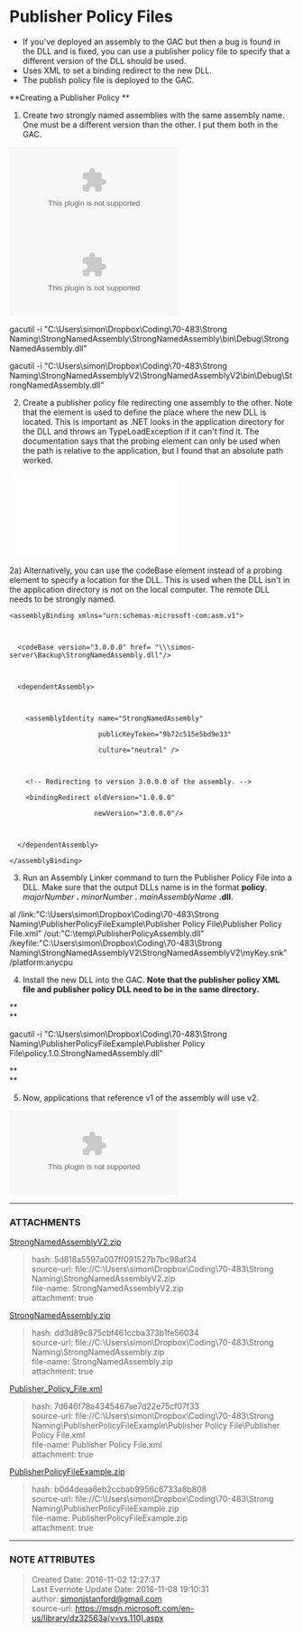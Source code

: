 # Publisher Policy Files

  * If you've deployed an assembly to the GAC but then a bug is found in the DLL and is fixed, you can use a publisher policy file to specify that a different version of the DLL should be used.
  * Uses XML to set a binding redirect to the new DLL.
  * The publish policy file is deployed to the GAC.

  

  

 **Creating a Publisher Policy  **

  

1) Create two strongly named assemblies with the same assembly name. One must
be a different version than the other. I put them both in the GAC.

  

![noteattachment1][dd3d89c875cbf461ccba373b1fe56034]
![noteattachment2][5d818a5597a007ff091527b7bc98af34]

  

gacutil -i "C:\Users\simon\Dropbox\Coding\70-483\Strong
Naming\StrongNamedAssembly\StrongNamedAssembly\bin\Debug\StrongNamedAssembly.dll"

gacutil -i "C:\Users\simon\Dropbox\Coding\70-483\Strong
Naming\StrongNamedAssemblyV2\StrongNamedAssemblyV2\bin\Debug\StrongNamedAssembly.dll"

  

  

2) Create a publisher policy file redirecting one assembly to the other. Note
that the <probing/> element is used to define the place where the new DLL is
located. This is important as .NET looks in the application directory for the
DLL and throws an TypeLoadException if it can't find it. The documentation
says that the probing element can only be used when the path is relative to
the application, but I found that an absolute path worked.

  

![noteattachment3][7d646f78a4345467ae7d22e75cf07f33]

  

2a) Alternatively, you can use the codeBase element instead of a probing
element to specify a location for the DLL. This is used when the DLL isn't in
the application directory is not on the local computer. The remote DLL needs
to be strongly named.

  

<?xml version="1.0" encoding="utf-8"?>

<configuration>

  <runtime>

    <assemblyBinding xmlns="urn:schemas-microsoft-com:asm.v1">

  

      <codeBase version="3.0.0.0" href= "\\\simon-server\Backup\StrongNamedAssembly.dll"/>

  

      <dependentAssembly>

  

        <assemblyIdentity name="StrongNamedAssembly"

                          publicKeyToken="9b72c515e5bd9e33"

                          culture="neutral" />

  

        <!-- Redirecting to version 3.0.0.0 of the assembly. -->

        <bindingRedirect oldVersion="1.0.0.0"

                         newVersion="3.0.0.0"/>

  

      </dependentAssembly>

    </assemblyBinding>

  </runtime>

</configuration>

  

3) Run an Assembly Linker command to turn the Publisher Policy File into a
DLL. Make sure that the output DLLs name is in the format **policy.**
_majorNumber_ **.** _minorNumber_ **.** _mainAssemblyName_ **.dll**.

  

al /link:"C:\Users\simon\Dropbox\Coding\70-483\Strong
Naming\PublisherPolicyFileExample\Publisher Policy File\Publisher Policy
File.xml" /out:"C:\temp\PublisherPolicyAssembly.dll"
/keyfile:"C:\Users\simon\Dropbox\Coding\70-483\Strong
Naming\StrongNamedAssemblyV2\StrongNamedAssemblyV2\myKey.snk" /platform:anycpu  



4) Install the new DLL into the GAC. **Note that the publisher policy XML file
and publisher policy DLL need to be in the same directory.**

 **  
**

gacutil -i "C:\Users\simon\Dropbox\Coding\70-483\Strong
Naming\PublisherPolicyFileExample\Publisher Policy
File\policy.1.0.StrongNamedAssembly.dll"

 **  
**

5) Now, applications that reference v1 of the assembly will use v2.

  

 **![noteattachment4][b0d4deaa6eb2ccbab9956c6733a8b808]**

  


---
### ATTACHMENTS
[5d818a5597a007ff091527b7bc98af34]: media/StrongNamedAssemblyV2.zip
[StrongNamedAssemblyV2.zip](media/StrongNamedAssemblyV2.zip)
>hash: 5d818a5597a007ff091527b7bc98af34  
>source-url: file://C:\Users\simon\Dropbox\Coding\70-483\Strong Naming\StrongNamedAssemblyV2.zip  
>file-name: StrongNamedAssemblyV2.zip  
>attachment: true  

[dd3d89c875cbf461ccba373b1fe56034]: media/StrongNamedAssembly.zip
[StrongNamedAssembly.zip](media/StrongNamedAssembly.zip)
>hash: dd3d89c875cbf461ccba373b1fe56034  
>source-url: file://C:\Users\simon\Dropbox\Coding\70-483\Strong Naming\StrongNamedAssembly.zip  
>file-name: StrongNamedAssembly.zip  
>attachment: true  

[7d646f78a4345467ae7d22e75cf07f33]: media/Publisher_Policy_File.xml
[Publisher_Policy_File.xml](media/Publisher_Policy_File.xml)
>hash: 7d646f78a4345467ae7d22e75cf07f33  
>source-url: file://C:\Users\simon\Dropbox\Coding\70-483\Strong Naming\PublisherPolicyFileExample\Publisher Policy File\Publisher Policy File.xml  
>file-name: Publisher Policy File.xml  
>attachment: true  

[b0d4deaa6eb2ccbab9956c6733a8b808]: media/PublisherPolicyFileExample.zip
[PublisherPolicyFileExample.zip](media/PublisherPolicyFileExample.zip)
>hash: b0d4deaa6eb2ccbab9956c6733a8b808  
>source-url: file://C:\Users\simon\Dropbox\Coding\70-483\Strong Naming\PublisherPolicyFileExample.zip  
>file-name: PublisherPolicyFileExample.zip  
>attachment: true  

---
### NOTE ATTRIBUTES
>Created Date: 2016-11-02 12:27:37  
>Last Evernote Update Date: 2016-11-08 19:10:31  
>author: simonjstanford@gmail.com  
>source-url: https://msdn.microsoft.com/en-us/library/dz32563a(v=vs.110).aspx  
<!--stackedit_data:
eyJoaXN0b3J5IjpbLTU4OTQ1ODQ3OF19
-->